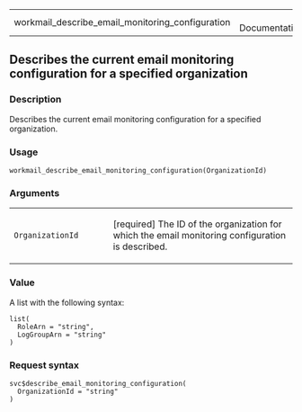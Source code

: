 <table style="width: 100%;">
<tbody>
<tr class="odd">
<td>workmail_describe_email_monitoring_configuration</td>
<td style="text-align: right;">R Documentation</td>
</tr>
</tbody>
</table>

## Describes the current email monitoring configuration for a specified organization

### Description

Describes the current email monitoring configuration for a specified
organization.

### Usage

    workmail_describe_email_monitoring_configuration(OrganizationId)

### Arguments

<table>
<colgroup>
<col style="width: 35%" />
<col style="width: 65%" />
</colgroup>
<tbody>
<tr class="odd">
<td><code
id="workmail_describe_email_monitoring_configuration_:_OrganizationId">OrganizationId</code></td>
<td><p>[required] The ID of the organization for which the email
monitoring configuration is described.</p></td>
</tr>
</tbody>
</table>

### Value

A list with the following syntax:

    list(
      RoleArn = "string",
      LogGroupArn = "string"
    )

### Request syntax

    svc$describe_email_monitoring_configuration(
      OrganizationId = "string"
    )
